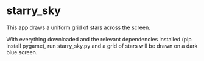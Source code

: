 # starry_sky
This app draws a uniform grid of stars across the screen.

With everything downloaded and the relevant dependencies installed (pip install pygame), run starry_sky.py and a grid of stars will be drawn on a dark blue screen.
